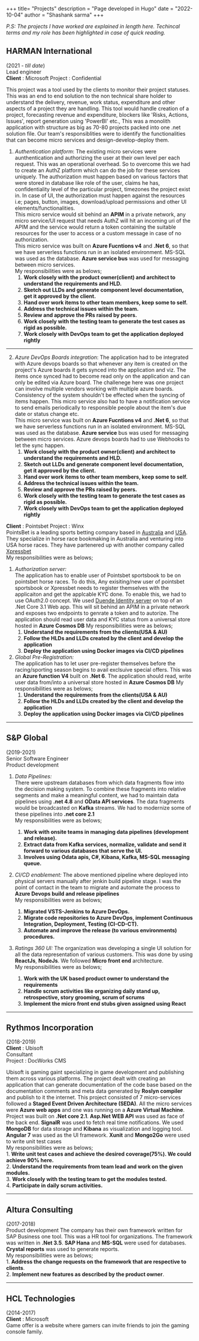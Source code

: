 +++
title= "Projects"
description = "Page developed in Hugo"
date = "2022-10-04"
author = "Shashank sarma"
+++

*P.S: The projects I have worked are explained in length here. Techincal terms and my role has been highlighted in case of quick reading.*

## HARMAN International  
(2021 - *till date*)  
Lead engineer  
**Client** : Microsoft
Project : Confidential  

This project was a tool used by the clients to monitor their project statuses. This was an end to end solution to the non technical share holder to understand the delivery, revenue, work status, expenditure and other aspects of a project they are handling. This tool would handle creation of a project, forecasting revenue and expenditure, blockers like 'Risks, Actions, Issues', report generation using 'PowerBI' etc., This was a monolith application with structure as big as 70-80 projects packed into one .net solution file. Our team's responsiblities were to identify the functionalities that can become micro services and design-develop-deploy them.

1. *Authentication platform*: The existing micro services were aunthentication and authorizing the user at their own level per each request. This was an operational overhead. So to overcome this we had to create an AuthZ platform which can do the job for these services uniquely. The authorization must happen based on various factors that were stored in database like role of the user, claims he has, confidentiality level of the particular project, timezones the project exist in. In case of UI, the authorization must happen against the resources i.e; pages, button, images, download/upload permissions and other UI elements/functionalities.  
This micro service would sit behind an **APIM** in a private network, any micro service/UI request that needs AuthZ will hit an incoming uri of the APIM and the service would return a token containing the suitable resources for the user to access or a custom message in case of no authorization.  
This micro service was built on **Azure Fucntions v4** and **.Net 6**, so that we have serverless functions run in an isolated environment. MS-SQL was used as the database. **Azure service bus** was used for messaging between micro services.  
My responsibilities were as belows;  
    1. **Work closely with the product owner(client) and architect to understand the requirements and HLD.**  
    2. **Sketch out LLDs and generate component level documentation, get it approved by the client.**  
    3. **Hand over work items to other team members, keep some to self.** 
    4. **Address the technical issues within the team.** 
    5. **Review and approve the PRs raised by peers.**
    6. **Work closely with the testing team to generate the test cases as rigid as possible.**
    7. **Work closely with DevOps team to get the application deployed rightly**  
---
2. *Azure DevOps Boards integration*: The application had to be integrated with Azure devops boards so that whenever any item is created on the project's Azure boards it gets synced into the application and viz. The items once synced had to become read only on the application and can only be edited via Azure board. The challenege here was one project can involve multiple vendors working with multiple azure boards. Consistency of the system shouldn't be effected when the syncing of items happen. This micro service also had to have a notification service to send emails periodically to responsible people about the item's due date or status change etc.  
This micro service was built on **Azure Fucntions v4** and **.Net 6**, so that we have serverless functions run in an isolated environment. MS-SQL was used as the database. **Azure service** bus was used for messaging between micro services. Azure devops boards had to use Webhooks to let the sync happen.  
    1. **Work closely with the product owner(client) and architect to understand the requirements and HLD.**  
    2. **Sketch out LLDs and generate component level documentation, get it approved by the client.**  
    3. **Hand over work items to other team members, keep some to self.** 
    4. **Address the technical issues within the team.** 
    5. **Review and approve the PRs raised by peers.**
    6. **Work closely with the testing team to generate the test cases as rigid as possible.**
    7. **Work closely with DevOps team to get the application deployed rightly**

**Client** : Pointsbet
Project : Winx  
PointsBet is a leading sports betting company based in [Australia](www.pointsbet.com.au) and [USA](www.il.pointsbet.com). They specialize in horse race bookmaking in Australia and venturing into USA horse races. They have partenered up with another company called [Xpressbet](www.xpressbet.com)  
My responsibilities were as belows;  
1. *Authorization server:*  
The application has to enable user of Pointsbet sportsbook to be on pointsbet horse races. To do this, Any exisiting/new user of pointsbet sportsbook or Xpressbet needs to register themselves with the applicaiton and get the applcable KYC done. To enable this, we had to use OAuth2.0 concept. We used [Duende Identity server](https://duendesoftware.com/products/identityserver) on top of an .Net Core 3.1 Web app. This will sit behind an APIM in a private network and exposes two endpoints to genrate a token and to autorize. The application should read user data and KYC status from a universal store hosted in **Azure Cosmos DB**
My responsibilities were as belows;  
    1. **Understand the requirements from the clients(USA & AU)**
    2. **Follow the HLDs and LLDs created by the client and develop the application**
    3. **Deploy the application using Docker images via CI/CD pipelines**  
2. *Global Pre-Registration:*  
The application has to let user pre-register themselves before the racing/sporting season begins to avail exclsuive special offers. This was an **Azure function V4** built on **.Net 6**. The application should read, write user data from/into a universal store hosted in **Azure Cosmos DB**
My responsibilities were as belows;  
    1. **Understand the requirements from the clients(USA & AU)**
    2. **Follow the HLDs and LLDs created by the client and develop the application**
    3. **Deploy the application using Docker images via CI/CD pipelines**  
---
## S&P Global  
(2019-2021)  
Senior Software Engineer  
Product development  

1. *Data Pipelines:*  
There were upstream databases from which data fragments flow into the decision making system. To combine these fragments into relative segments and make a meaningful content, we had to maintain data pipelines using **.net 4.8** and **OData API services**. The data fragments would be broadcasted on **Kafka** streams. We had to modernize some of these pipelines into **.net core 2.1**  
My responsibilities were as belows;  
    1. **Work with onsite teams in managing data pipelines (development and release).**
    2. **Extract data from Kafka services, normalize, validate and send it forward to various databases that serve the UI.**
    3. **Involves using Odata apis, C#, Kibana, Kafka, MS-SQL messaging queue.**

2. *CI/CD enablement:*
The above mentioned pipeline where deployed into physical servers manually after jenkin build pipeline stage. I was the point of contact in the team to migrate and automate the process to **Azure Devops build and release pipelines**  
My responsibilities were as belows;  
    1. **Migrated VSTS-Jenkins to Azure DevOps.**
    2. **Migrate code repositories to Azure DevOps, implement Continuous Integration, Deployment, Testing (CI-CD-CT).**
    3. **Automate and improve the release (to various environments) procedures.**

3. *Ratings 360 UI:*
The organization was developing a single UI solution for all the data representation of various customers. This was done by using **ReactJs**, **NodeJs**. We followed **Micro front end** architecture.  
My responsibilities were as belows;  
    1. **Work with the UK based product owner to understand the requirements**
    2. **Handle scrum activities like organizing daily stand up, retrospective, story grooming, scrum of scrums**
    3. **Implement the micro front end stubs given assigned using React**
---
 ## Rythmos Incorporation 
(2018-2019)  
**Client** : Ubisoft  
Consultant  
Project : DocWorks CMS  

Ubisoft is gaming gaint specializing in game development and publishing them across various platforms. The project dealt with creating an application that can generate documentation of the code base based on the documentation comments and meta data generated by **Roslyn compiler** and publish to it the internet. This project consisted of 7 micro-services followed a **Staged Event Driven Architecture (SEDA)**. All the micro services were **Azure web apps** and one was running on a **Azure Virtual Machine**. Project was built on **.Net core 2.1**. **Asp.Net WEB API** was used as face of the back end. **SignalR** was used to fetch real time notifications. We used **MongoDB** for data storage and **Kibana** as visualization and logging tool. **Angular 7** was used as the UI framework. **Xunit** and **Mongo2Go** were used to write unit test cases  
My responsibilities were as belows;  
    1. **Write unit test cases and achieve the desired coverage(75%). We could achieve 90% here.**  
    2. **Understand the requirements from team lead and work on the given modules.**  
    3. **Work closely with the testing team to get the modules tested.**  
    4. **Participate in daily scrum activities.**  
   
 ---  
## Altura Consulting  
(2017-2018)  
Product development
The company has their own framework written for SAP Business one tool. This was a HR tool for organizations. The framework was written in **.Net 3.5**. **SAP Hana** and **MS-SQL** were used for databases. **Crystal reports** was used to generate reports.  
My responsibilities were as belows;  
    1. **Address the change requests on the framework that are respective to clients**.  
    2. **Implement new features as described by the product owner**.

---
## HCL Technologies  
(2014-2017)  
**Client** : Microsoft  
Game offer is a website where gamers can invite friends to join the gaming console family.
